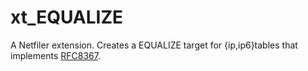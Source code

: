 xt_EQUALIZE
==================================

A Netfiler extension. Creates a EQUALIZE target for {ip,ip6}tables that implements [RFC8367](https://tools.ietf.org/html/rfc8367).


